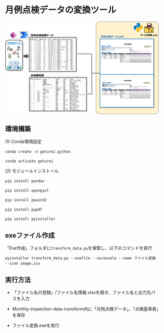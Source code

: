 # 月例点検データの変換ツール
![image](./雛型データ/flow_imge.png)

## 環境構築
(1) Conda環境設定

`conda create -n geturei python`

`conda activate geturei`

(2) モジュールインストール

`pip install pandas`

`pip install openpyxl`

`pip install pywin32`

`pip install pypdf`

`pip install pyinstaller`

## exeファイル作成

「Exe作成」フォルダに`transform_data.py`を保管し、以下のコマンドを実行

`pyinstaller transform_data.py --onefile --noconsole --name ファイル変換 --icon image.ico`

## 実行方法

- 「ファイル名の登録」/ファイル名情報.xlsxを開き、ファイル名と出力先パスを入力

- Monthly-inspection-data-transform内に「月例点検データ」、「点検基準表」を保存

- ファイル変換.exeを実行

